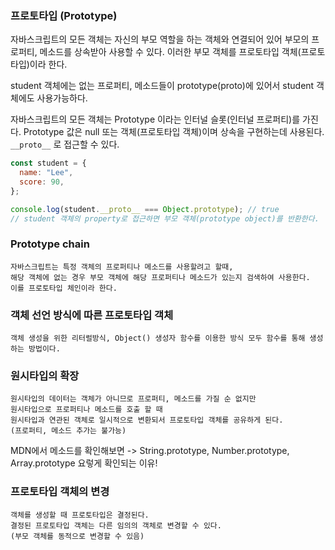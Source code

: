 ### 프로토타입 (Prototype)

자바스크립트의 모든 객체는 자신의 부모 역할을 하는 객체와 연결되어 있어 부모의 프로퍼티, 메소드를 상속받아 사용할 수 있다. 이러한 부모 객체를 프로토타입 객체(프로토타입)이라 한다.

student 객체에는 없는 프로퍼티, 메소드들이 prototype(proto)에 있어서 student 객체에도 사용가능하다.

자바스크립트의 모든 객체는 Prototype 이라는 인터널 슬롯(인터널 프로퍼티)를 가진다.
Prototype 값은 null 또는 객체(프로토타입 객체)이며 상속을 구현하는데 사용된다.
`__proto__` 로 접근할 수 있다.

```js
const student = {
  name: "Lee",
  score: 90,
};

console.log(student.__proto__ === Object.prototype); // true
// student 객체의 property로 접근하면 부모 객체(prototype object)를 반환한다.
```

### Prototype chain

    자바스크립트는 특정 객체의 프로퍼티나 메소드를 사용할려고 할때,
    해당 객체에 없는 경우 부모 객체에 해당 프로퍼티나 메소드가 있는지 검색하여 사용한다.
    이를 프로토타입 체인이라 한다.

### 객체 선언 방식에 따른 프로토타입 객체

    객체 생성을 위한 리터럴방식, Object() 생성자 함수를 이용한 방식 모두 함수를 통해 생성하는 방법이다.

### 원시타입의 확장

    원시타입의 데이터는 객체가 아니므로 프로퍼티, 메소드를 가질 순 없지만
    원시타입으로 프로퍼티나 메소드를 호출 할 때
    원시타입과 연관된 객체로 일시적으로 변환되서 프로토타입 객체를 공유하게 된다.
    (프로퍼티, 메소드 추가는 불가능)

MDN에서 메소드를 확인해보면 -> String.prototype, Number.prototype, Array.prototype 요렇게 확인되는 이유!

### 프로토타입 객체의 변경

    객체를 생성할 때 프로토타입은 결정된다.
    결정된 프로토타입 객체는 다른 임의의 객체로 변경할 수 있다.
    (부모 객체를 동적으로 변경할 수 있음)
